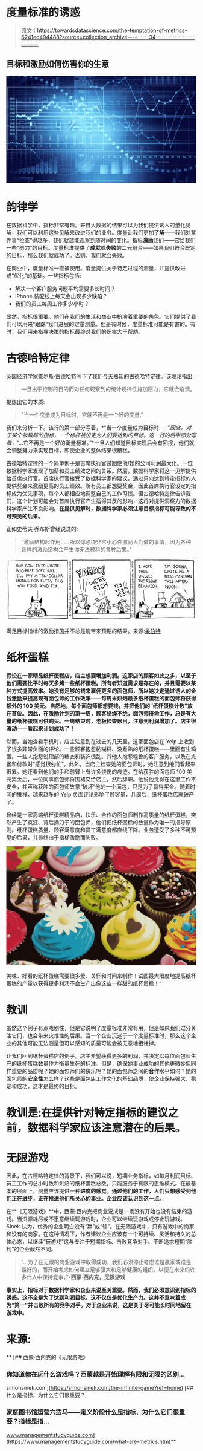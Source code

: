 # 度量标准的诱惑

> 原文：<https://towardsdatascience.com/the-temptation-of-metrics-6241ed494488?source=collection_archive---------34----------------------->

## 目标和激励如何伤害你的生意

![](img/2e5bc83c9c11dfc345a88e8cd08cd08a.png)

# 韵律学

在数据科学中，指标非常有趣。来自大数据的结果可以为我们提供诱人的量化见解，我们可以利用这些见解来改进我们的业务。度量让我们更加**了解**——我们对某件事“检查”得越多，我们就越能观察到随时间的变化。指标**激励**我们——它给我们一些“努力”的目标。度量标准提供了**成就**或**失败**的二元组合——如果我们符合既定的目标，那么我们就成功了。否则，我们就会失败。

在商业中，度量标准一直被使用。度量提供关于特定过程的测量，并提供改进或“优化”的基础。一些指标包括:

*   解决一个客户服务问题平均需要多长时间？
*   iPhone 装配线上每天会出现多少缺陷？
*   我们的员工每周工作多少小时？

显然，指标很重要。他们在我们的生活和商业中扮演着重要的角色。它们提供了我们可以用来“跟踪”我们进展的定量测量。但是有时候，度量标准可能是有害的。有时，我们用来指导决策的指标最终对我们的伤害大于帮助。

# 古德哈特定律

英国经济学家查尔斯·古德哈特写下了我们今天熟知的古德哈特定律。该理论指出:

> 一旦出于控制的目的而对任何观察到的统计规律性施加压力，它就会崩溃。

提炼出它的本质:

> "当一个度量成为目标时，它就不再是一个好的度量."

我们来分析一下。该行的第一部分写着，*“当一个度量成为目标时……”*因此，对于某个被跟踪的指标，一个标杆被设定为人们要达到的目标。这一行的后半部分写着，*“…它不再是一个好的衡量标准。”*一旦人们知道目标实现后会有回报，他们就会调整努力来实现目标，即使企业的整体结果很糟糕。

古德哈特定律的一个简单例子是首席执行官试图使他/她的公司利润最大化。一位数据科学家发现了加薪和员工绩效之间的关系。然后，数据科学家将这一见解提供给首席执行官。首席执行官接受了数据科学家的建议，通过只向达到特定指标的人提供奖金来激励更高的员工绩效。所有员工都想要奖金，因此首席执行官设定的指标成为优先事项，每个人都相应地调整自己的工作习惯。但古德哈特定律告诉我们，这个计划可能会对首席执行官产生适得其反的影响，这将对提供洞察力的数据科学家产生不良影响。**在提供见解时，数据科学家必须注意目标指标可能导致的不可预见的后果。**

正如史蒂夫·乔布斯曾经说过的:

> “激励结构起作用……所以你必须非常小心你激励人们做的事情，因为各种各样的激励结构会产生你无法预料的各种后果。”

![](img/3f27b920ea7db3fcffc71e1a9b1f7cbd.png)

满足目标指标的激励措施并不总是能带来预期的结果。来源:[呆伯特](https://dilbert.com/strip/1995-11-13)

# 纸杯蛋糕

**假设在一家精品纸杯蛋糕店，店主想要增加利润。这家店的顾客如此之多，以至于他们需要比平时每天多烤一些纸杯蛋糕。所有者知道需求是存在的，并且需要以某种方式提高效率。她没有足够的钱来雇佣更多的面包师，所以她决定通过诱人的金钱激励来提高现有面包师的工作效率——**每周末烘焙最多纸杯蛋糕的面包师将获得额外的 100 美元。自然地，每个面包师都想要钱，并把他们的“纸杯蛋糕计数”放在首位。因此，在激励计划的第一周，顾客络绎不绝，面包师拼命工作，总是有大量的纸杯蛋糕可供购买。一周结束时，老板检查账目，注意到利润增加了。店主很激动——看起来计划成功了！****

然而，当她查看手机时，店主注意到在过去的几天里，这家面包店在 Yelp 上收到了很多非常负面的评论。一些顾客抱怨黏糊糊、没煮熟的纸杯蛋糕——里面有生鸡蛋。一些人抱怨说顶部的糖衣和装饰很乱。其他人抱怨粗鲁的客户服务，以及在点餐和付款时“感觉很匆忙”。此外，当店主检查她的面包师时，她注意到他们看起来很累。她还看到他们的手和前臂上有许多烧伤的痕迹。在给获胜的面包师 100 美元奖金后，一位同事面包师将围裙交给店主，然后辞职。他说他觉得在这里工作不安全，并声称获胜的面包师故意“破坏”他的一个面包，只是为了赢得奖金。随着时间的推移，越来越多的 Yelp 负面评论影响了顾客量，几周后，纸杯蛋糕店就破产了。

曾经是一家高端纸杯蛋糕精品店，快乐、合作的面包师制作高质量的纸杯蛋糕，突然产生了疯狂、背后捅刀子的面包师，他们把纸杯蛋糕的数量作为唯一的指导原则。纸杯蛋糕质量、顾客满意度和员工满意度都直线下降。业务遭受了多种不可预见的后果，并最终由于指标激励而失败。

![](img/ceadc39537cfc2a1b7d6ce5520e97f62.png)

美味、好看的纸杯蛋糕需要很多爱、关怀和时间来制作！试图最大限度地提高纸杯蛋糕的产量以获得更多利润不会生产出像这些一样甜的纸杯蛋糕！^

# 教训

虽然这个例子有点戏剧性，但是它说明了度量标准非常有用，但是如果我们过分关注它们，也会带来灾难性的后果。当一个企业沉迷于一个度量标准时，那么这个企业的其他可能无法测量但可以感知的质量可能会被无意地牺牲掉。

让我们回到纸杯蛋糕店的例子。店主希望获得更多的利润，并决定以每位面包师生产的纸杯蛋糕数量作为衡量生死的标准。但是，确保她事业成功的其他更微妙但同样重要的品质呢？她的面包师们的快乐呢？她的面包师之间的**合作**水平如何？她的面包师的**安全性**怎么样？这些是面包店工作文化的基础品质，使企业保持强大、稳定和成功，这才是最终的目标。

# 教训是:在提供针对特定指标的建议之前，数据科学家应该注意潜在的后果。

# 无限游戏

因此，在古德哈特定律的背景下，我们可以说，短期业务指标，如每月利润目标、员工工作的总小时数和烘焙的纸杯蛋糕总数，只能服务于有限的思维模式。在最基本的层面上，测量应该提供一种**进度的感觉。通过他们的工作，人们只想感受到他们正在进步，正在推进他们所关心的事业。企业应该认识到这一点。**

在**《无限游戏》**中，西蒙·西内克把商业说成是一场没有开始也没有结束的游戏。当资源耗尽或不愿意继续玩游戏时，企业可以继续玩游戏或停止玩游戏。Sinek 认为，优秀的企业明白没有“赢”或“输”。在无限游戏中，只有游戏中的商家和没有的商家。在这种情况下，作者建议企业应该有一个可持续、灵活和持久的总体心态，以继续“玩游戏”这与专注于短期指标、击败竞争对手、不断追求短期“胜利”的企业截然不同。

> “…为了在无限的商业游戏中取得成功，我们必须停止考虑谁是赢家或谁是最好的，而开始考虑如何建立足够强大和足够健康的组织，以便在未来的许多代人中保持竞争。”**-西蒙·西内克，**[](https://simonsinek.com/product/the-infinite-game/)**无限游戏**

**事实上，指标对于数据科学家和企业来说至关重要。然而，我们必须意识到指标的诱惑。这不全是为了达到利润目标。这不仅仅是优化生产力。这并不意味着成为“第一”并击败所有的竞争对手。对于企业来说，这是关于尽可能长时间地留在游戏中。**

# **来源:**

**[](https://simonsinek.com/the-infinite-game?ref=home) [## 西蒙·西内克的《无限游戏》

### 你知道你在玩什么游戏吗？西蒙越是开始理解有限和无限的区别…

simonsinek.com](https://simonsinek.com/the-infinite-game?ref=home) [](https://www.managementstudyguide.com/what-are-metrics.htm) [## 什么是指标，为什么它们很重要？

### 家庭图书馆运营六适马——定义阶段什么是指标，为什么它们很重要？指标是指…

www.managementstudyguide.com](https://www.managementstudyguide.com/what-are-metrics.htm)**